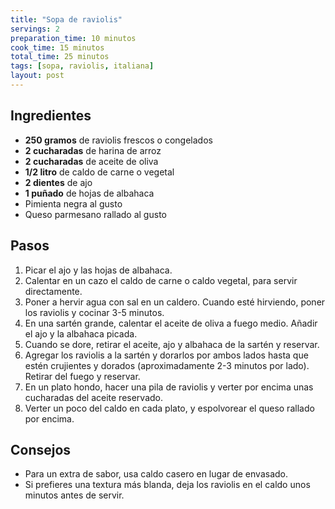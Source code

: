 ```yaml
---
title: "Sopa de raviolis"
servings: 2
preparation_time: 10 minutos
cook_time: 15 minutos
total_time: 25 minutos
tags: [sopa, raviolis, italiana]
layout: post
---
```


## Ingredientes

- **250 gramos** de raviolis frescos o congelados
- **2 cucharadas** de harina de arroz
- **2 cucharadas** de aceite de oliva
- **1/2 litro** de caldo de carne o vegetal
- **2 dientes** de ajo
- **1 puñado** de hojas de albahaca
- Pimienta negra al gusto
- Queso parmesano rallado al gusto

## Pasos

1. Picar el ajo y las hojas de albahaca.
2. Calentar en un cazo el caldo de carne o caldo vegetal, para servir directamente.
3. Poner a hervir agua con sal en un caldero. Cuando esté hirviendo, poner los raviolis y cocinar 3-5 minutos.
4. En una sartén grande, calentar el aceite de oliva a fuego medio. Añadir el ajo y la albahaca picada.
5. Cuando se dore, retirar el aceite, ajo y albahaca de la sartén y reservar.
6. Agregar los raviolis a la sartén y dorarlos por ambos lados hasta que estén crujientes y dorados (aproximadamente 2-3 minutos por lado). Retirar del fuego y reservar.
7. En un plato hondo, hacer una pila de raviolis y verter por encima unas cucharadas del aceite reservado.
8. Verter un poco del caldo en cada plato, y espolvorear el queso rallado por encima.

## Consejos

- Para un extra de sabor, usa caldo casero en lugar de envasado.
- Si prefieres una textura más blanda, deja los raviolis en el caldo unos minutos antes de servir.
